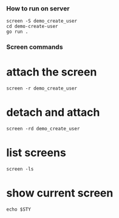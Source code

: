 ### How to run on server

```
screen -S demo_create_user
cd demo-create-user
go run .
```


### Screen commands

# attach the screen

```
screen -r demo_create_user
```

# detach and attach
```
screen -rd demo_create_user
```

# list screens
```
screen -ls
```


# show current screen
```
echo $STY
```